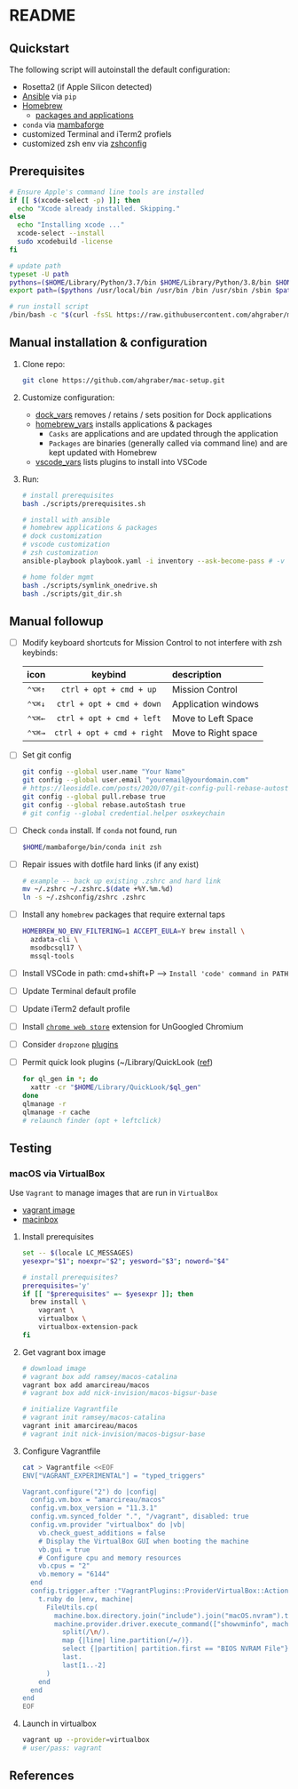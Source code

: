 # README

## Quickstart

The following script will autoinstall the default configuration:

* Rosetta2 (if Apple Silicon detected)
* [Ansible](https://docs.ansible.com) via `pip`
* [Homebrew](https://brew.sh)
  * [packages and applications](./vars/homebrew_vars.yaml)
* `conda` via [mambaforge](https://github.com/conda-forge/miniforge)
* customized Terminal and iTerm2 profiels
* customized zsh env via [zshconfig](https://www.github.com/ahgraber/zshconfig)

## Prerequisites

```zsh
# Ensure Apple's command line tools are installed
if [[ $(xcode-select -p) ]]; then
  echo "Xcode already installed. Skipping."
else
  echo "Installing xcode ..."
  xcode-select --install
  sudo xcodebuild -license
fi

# update path
typeset -U path
pythons=($HOME/Library/Python/3.7/bin $HOME/Library/Python/3.8/bin $HOME/Library/Python/3.9/bin)
export path=($pythons /usr/local/bin /usr/bin /bin /usr/sbin /sbin $path)

# run install script
/bin/bash -c "$(curl -fsSL https://raw.githubusercontent.com/ahgraber/mac-setup/HEAD/install.sh)"
```

## Manual installation & configuration

1. Clone repo:

   ```sh
   git clone https://github.com/ahgraber/mac-setup.git
   ```

2. Customize configuration:
   * [dock_vars](./vars/dock_vars.yaml) removes / retains / sets position for Dock applications
   * [homebrew_vars](./vars/homebrew_vars.yaml) installs applications & packages
     * `Casks` are applications and are updated through the application
     * `Packages` are binaries (generally called via command line) and are kept updated with Homebrew
   * [vscode_vars](./vars/vscode_env.yaml) lists plugins to install into VSCode

3. Run:

   ```sh
   # install prerequisites
   bash ./scripts/prerequisites.sh

   # install with ansible
   # homebrew applications & packages
   # dock customization
   # vscode customization
   # zsh customization
   ansible-playbook playbook.yaml -i inventory --ask-become-pass # -v

   # home folder mgmt
   bash ./scripts/symlink_onedrive.sh
   bash ./scripts/git_dir.sh
   ```

## Manual followup

* [ ] Modify keyboard shortcuts for Mission Control to not interfere with zsh keybinds:

  | icon | keybind | description |
  |:---:|:---:|:---|
  | `⌃⌥⌘↑` | `ctrl + opt + cmd + up` | Mission Control |
  | `⌃⌥⌘↓` | `ctrl + opt + cmd + down` | Application windows |
  | `⌃⌥⌘←` | `ctrl + opt + cmd + left` | Move to Left Space |
  | `⌃⌥⌘→` | `ctrl + opt + cmd + right` | Move to Right space|

* [ ] Set git config

  ```sh
  git config --global user.name "Your Name"
  git config --global user.email "youremail@yourdomain.com"
  # https://leosiddle.com/posts/2020/07/git-config-pull-rebase-autostash/
  git config --global pull.rebase true
  git config --global rebase.autoStash true
  # git config --global credential.helper osxkeychain
  ```

* [ ] Check `conda` install. If `conda` not found, run

  ```sh
  $HOME/mambaforge/bin/conda init zsh
  ```

* [ ] Repair issues with dotfile hard links (if any exist)

  ```sh
  # example -- back up existing .zshrc and hard link
  mv ~/.zshrc ~/.zshrc.$(date +%Y.%m.%d)
  ln -s ~/.zshconfig/zshrc .zshrc
  ```

* [ ] Install any `homebrew` packages that require external taps

  ```sh
  HOMEBREW_NO_ENV_FILTERING=1 ACCEPT_EULA=Y brew install \
    azdata-cli \
    msodbcsql17 \
    mssql-tools
  ```

* [ ] Install VSCode in path: cmd+shift+P --> `Install 'code' command in PATH`

* [ ] Update Terminal default profile
* [ ] Update iTerm2 default profile
* [ ] Install [`chrome web store`](https://github.com/NeverDecaf/chromium-web-store) extension for UnGoogled Chromium
* [ ] Consider `dropzone` [plugins](https://aptonic.com/actions)
* [ ] Permit quick look plugins (~/Library/QuickLook ([ref](https://github.com/whomwah/qlstephen#permissions-quarantine))

  ```sh
  for ql_gen in *; do
    xattr -cr "$HOME/Library/QuickLook/$ql_gen"
  done
  qlmanage -r
  qlmanage -r cache
  # relaunch finder (opt + leftclick)
  ```

## Testing

### macOS via VirtualBox

Use `Vagrant` to manage images that are run in `VirtualBox`

<!-- * [vagrant image](https://github.com/ramsey/macos-vagrant-box) -->
* [vagrant image](https://app.vagrantup.com/nick-invision/boxes/macos-bigsur-base)
* [macinbox](https://github.com/bacongravy/macinbox)

1. Install prerequisites

   ```sh
   set -- $(locale LC_MESSAGES)
   yesexpr="$1"; noexpr="$2"; yesword="$3"; noword="$4"

   # install prerequisites?
   prerequisites='y'
   if [[ "$prerequisites" =~ $yesexpr ]]; then
     brew install \
       vagrant \
       virtualbox \
       virtualbox-extension-pack
   fi
   ```

2. Get vagrant box image

   ```sh
   # download image
   # vagrant box add ramsey/macos-catalina
   vagrant box add amarcireau/macos
   # vagrant box add nick-invision/macos-bigsur-base

   # initialize Vagrantfile
   # vagrant init ramsey/macos-catalina
   vagrant init amarcireau/macos
   # vagrant init nick-invision/macos-bigsur-base
   ```

3. Configure Vagrantfile

   ```sh
   cat > Vagrantfile <<EOF
   ENV["VAGRANT_EXPERIMENTAL"] = "typed_triggers"

   Vagrant.configure("2") do |config|
     config.vm.box = "amarcireau/macos"
     config.vm.box_version = "11.3.1"
     config.vm.synced_folder ".", "/vagrant", disabled: true
     config.vm.provider "virtualbox" do |vb|
       vb.check_guest_additions = false
       # Display the VirtualBox GUI when booting the machine
       vb.gui = true
       # Configure cpu and memory resources
       vb.cpus = "2"
       vb.memory = "6144"
     end
     config.trigger.after :"VagrantPlugins::ProviderVirtualBox::Action::Import", type: :action do |t|
       t.ruby do |env, machine|
         FileUtils.cp(
           machine.box.directory.join("include").join("macOS.nvram").to_s,
           machine.provider.driver.execute_command(["showvminfo", machine.id, "--machinereadable"]).
             split(/\n/).
             map {|line| line.partition(/=/)}.
             select {|partition| partition.first == "BIOS NVRAM File"}.
             last.
             last[1..-2]
         )
       end
     end
   end
   EOF
   ```

4. Launch in virtualbox

   ```sh
   vagrant up --provider=virtualbox
   # user/pass: vagrant
   ```

## References
